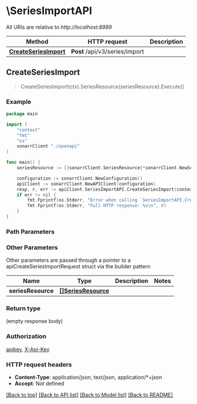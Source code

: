 # \SeriesImportAPI

All URIs are relative to *http://localhost:8989*

Method | HTTP request | Description
------------- | ------------- | -------------
[**CreateSeriesImport**](SeriesImportAPI.md#CreateSeriesImport) | **Post** /api/v3/series/import | 



## CreateSeriesImport

> CreateSeriesImport(ctx).SeriesResource(seriesResource).Execute()



### Example

```go
package main

import (
    "context"
    "fmt"
    "os"
    sonarrClient "./openapi"
)

func main() {
    seriesResource := []sonarrClient.SeriesResource{*sonarrClient.NewSeriesResource()} // []SeriesResource |  (optional)

    configuration := sonarrClient.NewConfiguration()
    apiClient := sonarrClient.NewAPIClient(configuration)
    resp, r, err := apiClient.SeriesImportAPI.CreateSeriesImport(context.Background()).SeriesResource(seriesResource).Execute()
    if err != nil {
        fmt.Fprintf(os.Stderr, "Error when calling `SeriesImportAPI.CreateSeriesImport``: %v\n", err)
        fmt.Fprintf(os.Stderr, "Full HTTP response: %v\n", r)
    }
}
```

### Path Parameters



### Other Parameters

Other parameters are passed through a pointer to a apiCreateSeriesImportRequest struct via the builder pattern


Name | Type | Description  | Notes
------------- | ------------- | ------------- | -------------
 **seriesResource** | [**[]SeriesResource**](SeriesResource.md) |  | 

### Return type

 (empty response body)

### Authorization

[apikey](../README.md#apikey), [X-Api-Key](../README.md#X-Api-Key)

### HTTP request headers

- **Content-Type**: application/json, text/json, application/*+json
- **Accept**: Not defined

[[Back to top]](#) [[Back to API list]](../README.md#documentation-for-api-endpoints)
[[Back to Model list]](../README.md#documentation-for-models)
[[Back to README]](../README.md)

